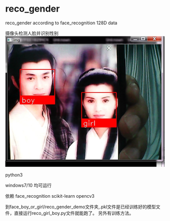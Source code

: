 # reco_gender
reco_gender according to face_recognition 128D data


摄像头检测人脸并识别性别
![结果](https://github.com/labAxiaoming/reco_gender/blob/master/face_boy_or_girl/reco_gender_demo/%E8%AF%86%E5%88%AB%E7%BB%93%E6%9E%9C.jpg)


python3 

windows7/10 均可运行

依赖 face_recognition scikit-learn opencv3

到face_boy_or_girl/reco_gender_demo文件夹,.pkl文件是已经训练好的模型文件，直接运行reco_girl_boy.py文件就能跑了。
另外有训练方法。



